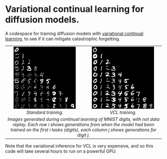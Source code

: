 # Variational continual learning for diffusion models.

A codespace for training diffusion models with [variational continual learning](https://arxiv.org/abs/1710.10628), to see if it can mitigate catastrophic forgetting.

<div align="center">
  <table>
    <tr>
      <td align="center">
        <img src="images/standard.png" width="200" />
        <br>
        <em>Standard training.</em>
      </td>
      <td align="center">
        <img src="images/vcl.png" width="200" />
        <br>
        <em>VCL training.</em>
      </td>
    </tr>
    <tr>
      <td colspan="2" align="center">
        <em>Images generated during continual learning of MNIST digits, with not data replay. Each row i shows generations from when the model had been trained on
            the first i tasks (digits), each column j shows generations for digit j.</em>
      </td>
    </tr>
  </table>
</div>

Note that the variational inference for VCL is very expensive, and so this code will take several hours to run on a powerful GPU.
